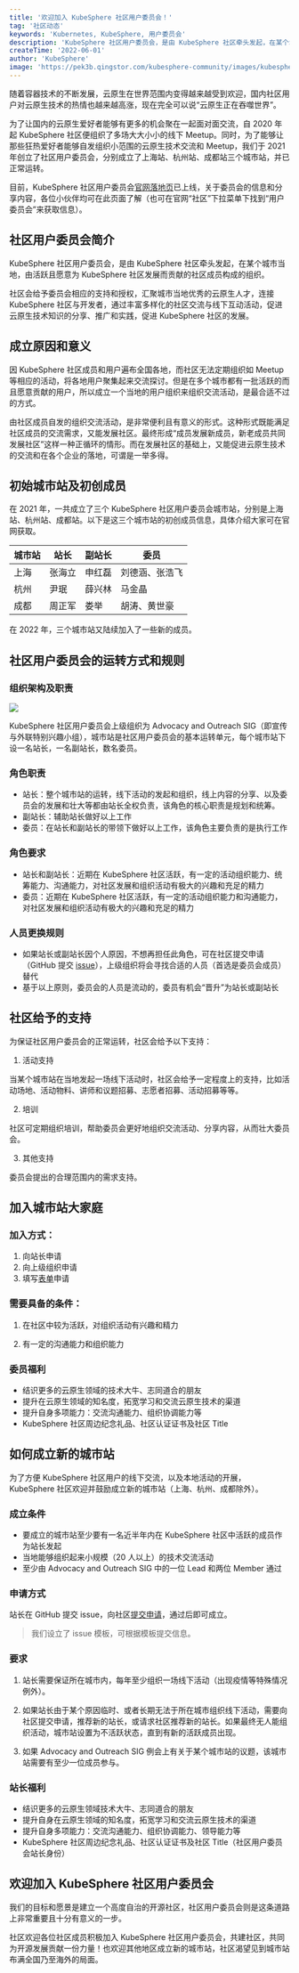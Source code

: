 ```yaml
---
title: '欢迎加入 KubeSphere 社区用户委员会！'
tag: '社区动态'
keywords: 'Kubernetes, KubeSphere, 用户委员会'
description: 'KubeSphere 社区用户委员会，是由 KubeSphere 社区牵头发起，在某个城市当地，由活跃且愿意为 KubeSphere 社区发展而贡献的社区成员构成的组织。'
createTime: '2022-06-01'
author: 'KubeSphere'
image: 'https://pek3b.qingstor.com/kubesphere-community/images/kubesphere-user-group-cover.png'
---
```


随着容器技术的不断发展，云原生在世界范围内变得越来越受到欢迎，国内社区用户对云原生技术的热情也越来越高涨，现在完全可以说“云原生正在吞噬世界”。

为了让国内的云原生爱好者能够有更多的机会聚在一起面对面交流，自 2020 年起 KubeSphere 社区便组织了多场大大小小的线下 Meetup。同时，为了能够让那些狂热爱好者能够自发组织小范围的云原生技术交流和 Meetup，我们于 2021 年创立了社区用户委员会，分别成立了上海站、杭州站、成都站三个城市站，并已正常运转。

目前，KubeSphere 社区用户委员会[官网落地页](https://kubesphere.io/zh/user-group/)已上线，关于委员会的信息和分享内容，各位小伙伴均可在此页面了解（也可在官网“社区”下拉菜单下找到“用户委员会”来获取信息）。

## 社区用户委员会简介

KubeSphere 社区用户委员会，是由 KubeSphere 社区牵头发起，在某个城市当地，由活跃且愿意为 KubeSphere 社区发展而贡献的社区成员构成的组织。

社区会给予委员会相应的支持和授权，汇聚城市当地优秀的云原生人才，连接 KubeSphere 社区与开发者，通过丰富多样化的社区交流与线下互动活动，促进云原生技术知识的分享、推广和实践，促进 KubeSphere 社区的发展。

## 成立原因和意义

因 KubeSphere 社区成员和用户遍布全国各地，而社区无法定期组织如 Meetup 等相应的活动，将各地用户聚集起来交流探讨。但是在多个城市都有一批活跃的而且愿意贡献的用户，所以成立一个当地的用户组织来组织交流活动，是最合适不过的方式。

由社区成员自发的组织交流活动，是非常便利且有意义的形式。这种形式既能满足社区成员的交流需求，又能发展社区。最终形成“成员发展新成员，新老成员共同发展社区”这样一种正循环的情形。而在发展社区的基础上，又能促进云原生技术的交流和在各个企业的落地，可谓是一举多得。

## 初始城市站及初创成员

在 2021 年，一共成立了三个 KubeSphere 社区用户委员会城市站，分别是上海站、杭州站、成都站。以下是这三个城市站的初创成员信息，具体介绍大家可在官网获取。

| 城市站 | 站长   | 副站长 | 委员     |
| ------ | ------ | ------ | ------ |
| 上海   | 张海立 | 申红磊 | 刘德涵、张浩飞 |
| 杭州   | 尹珉   | 薛兴林 | 马金晶         |
| 成都   | 周正军 | 娄举   | 胡涛、黄世豪   |

在 2022 年，三个城市站又陆续加入了一些新的成员。

## 社区用户委员会的运转方式和规则

### 组织架构及职责

![](https://pek3b.qingstor.com/kubesphere-community/images/kubesphere-user-group-architecture.png)

KubeSphere 社区用户委员会上级组织为 Advocacy and Outreach SIG（即宣传与外联特别兴趣小组），城市站是社区用户委员会的基本运转单元，每个城市站下设一名站长，一名副站长，数名委员。

### 角色职责

* 站长：整个城市站的运转，线下活动的发起和组织，线上内容的分享、以及委员会的发展和壮大等都由站长全权负责，该角色的核心职责是规划和统筹。
* 副站长：辅助站长做好以上工作
* 委员：在站长和副站长的带领下做好以上工作，该角色主要负责的是执行工作

### 角色要求

* 站长和副站长：近期在 KubeSphere 社区活跃，有一定的活动组织能力、统筹能力、沟通能力，对社区发展和组织活动有极大的兴趣和充足的精力
* 委员：近期在 KubeSphere 社区活跃，有一定的活动组织能力和沟通能力，对社区发展和组织活动有极大的兴趣和充足的精力

### 人员更换规则

* 如果站长或副站长因个人原因，不想再担任此角色，可在社区提交申请（GitHub 提交 [issue](https://github.com/kubesphere/community/issues)），上级组织将会寻找合适的人员（首选是委员会成员）替代
* 基于以上原则，委员会的人员是流动的，委员有机会“晋升”为站长或副站长

## 社区给予的支持

为保证社区用户委员会的正常运转，社区会给予以下支持：

1.  活动支持

当某个城市站在当地发起一场线下活动时，社区会给予一定程度上的支持，比如活动场地、活动物料、讲师和议题招募、志愿者招募、活动招募等等。

2.  培训

社区可定期组织培训，帮助委员会更好地组织交流活动、分享内容，从而壮大委员会。

3.  其他支持

委员会提出的合理范围内的需求支持。

## 加入城市站大家庭

### 加入方式：

1. 向站长申请
2. 向上级组织申请
3. 填写[表单](https://jinshuju.net/f/WkQDTC)申请

### 需要具备的条件：

1. 在社区中较为活跃，对组织活动有兴趣和精力

2. 有一定的沟通能力和组织能力

### 委员福利

* 结识更多的云原生领域的技术大牛、志同道合的朋友
* 提升在云原生领域的知名度，拓宽学习和交流云原生技术的渠道
* 提升自身多项能力：交流沟通能力、组织协调能力等
* KubeSphere 社区周边纪念礼品、社区认证证书及社区 Title

## 如何成立新的城市站

为了方便 KubeSphere 社区用户的线下交流，以及本地活动的开展，KubeSphere 社区欢迎并鼓励成立新的城市站（上海、杭州、成都除外）。

### 成立条件

* 要成立的城市站至少要有一名近半年内在 KubeSphere 社区中活跃的成员作为站长发起
* 当地能够组织起来小规模（20 人以上）的技术交流活动
* 至少由 Advocacy and Outreach SIG 中的一位 Lead 和两位 Member 通过

### 申请方式

站长在 GitHub 提交 issue，向社区[提交申请](https://github.com/kubesphere/community/issues/new?assignees=&labels=area%2Fuser-group&template=new_leader.yml&title=REQUEST%3A+New+leader+for+a+User+Group+in+new+city)，通过后即可成立。

> 我们设立了 issue 模板，可根据模板提交信息。

### 要求

1. 站长需要保证所在城市内，每年至少组织一场线下活动（出现疫情等特殊情况例外）。

2. 如果站长由于某个原因临时、或者长期无法于所在城市组织线下活动，需要向社区提交申请，推荐新的站长，或请求社区推荐新的站长。如果最终无人能组织活动，城市站设置为不活跃状态，直到有新的活跃成员出现。

3. 如果 Advocacy and Outreach SIG 例会上有关于某个城市站的议题，该城市站需要有至少一位成员参与。

### 站长福利

* 结识更多的云原生领域技术大牛、志同道合的朋友
* 提升自身在云原生领域的知名度，拓宽学习和交流云原生技术的渠道
* 提升自身多项能力：交流沟通能力、组织协调能力、领导能力等
* KubeSphere 社区周边纪念礼品、社区认证证书及社区 Title（社区用户委员会站长身份）

## 欢迎加入 KubeSphere 社区用户委员会

我们的目标和愿景是建立一个高度自治的开源社区，社区用户委员会则是这条道路上非常重要且十分有意义的一步。

社区欢迎各位社区成员积极加入 KubeSphere 社区用户委员会，共建社区，共同为开源发展贡献一份力量！也欢迎其他地区成立新的城市站，社区渴望见到城市站布满全国乃至海外的局面。